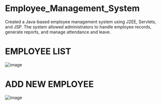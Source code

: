 # Employee_Management_System
Created a Java-based employee management system using J2EE, Servlets, and JSP. The system allowed administrators to handle employee records, generate reports, and manage attendance and leave.
# EMPLOYEE LIST
![image](https://github.com/Dharsana2019rit/Employee_Management_System/assets/89855872/30ac4175-70ca-4c09-ac8b-c2e787c44f98)
# ADD NEW EMPLOYEE
![image](https://github.com/Dharsana2019rit/Employee_Management_System/assets/89855872/c8f73f51-f49b-4c05-9625-991f95d4b4cb)

